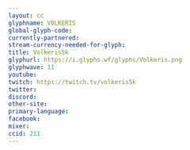 ```yaml
---
layout: cc
glyphname: VOLKERIS
global-glyph-code: 
currently-partnered: 
stream-currency-needed-for-glyph: 
title: Volkeris5k
glyphurl: https://i.glyphs.wf/glyphs/Volkeris.png
glyphwave: 11
youtube: 
twitch: https://twitch.tv/volkeris5k
twitter: 
discord: 
other-site: 
primary-language: 
facebook: 
mixer: 
ccid: 211
---
```


